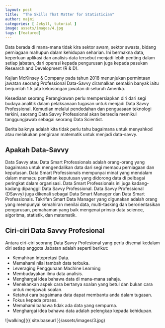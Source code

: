 ```yaml
---
layout: post
title:  "The Skills That Matter for Statistician"
author: najmi
categories: [ Jekyll, tutorial ]
image: assets/images/4.jpg
tags: [featured]
---
```

Data berada di mana-mana tidak kira sektor awam, sektor swasta, bidang perniagaan mahupun dalam kehidupan seharian. Ini bermakna data, keperluan aplikasi dan analisis data tersebut menjadi lebih penting dalam setiap jabatan, dari operasi kepada pengurusan juga kepada pasukan Research and Development (R & D).

Kajian McKinsey & Company pada tahun 2018 menunjukan permintaan jawatan seorang Professional Data-Savvy diramalkan semakin banyak iaitu berjumlah 1.5 juta kekosongan jawatan di seluruh Amerika.

Kesediaan seorang Perangkawan perlu mempersiapkan diri dari segi budaya analitik dalam pelaksanaan tugasan untuk menjadi Data Savvy Professional. Kemudian melalui pendedahan dan penguasaan teknologi terkini, seorang Data Savvy Professional akan bersedia memikul tanggungjawab sebagai seorang Data Scientist.

Berita baiknya adalah kita tidak perlu tahu bagaimana untuk menyahkod atau melakukan pengiraan matematik untuk menjadi data-savvy. 

## Apakah Data-Savvy
Data Savvy atau Data Smart Professionals adalah orang-orang yang bagaimana untuk mengendalikan data dari segi memacu perniagaan dan keputusan. Data Smart Professionals mempunyai minat yang mendalam dalam memacu pemilihan keputusan yang didorong data di pelbagai peringkat dalam organisasi. Data Smart Professionals ini juga kadang-kadang dipanggil Data Savvy Professional. Data Savvy Professional (DSavvy) juga dikenali sebagai Data Smart Manager dan Data Smart Professionals. Takrifan Smart Data Manager yang digunakan adalah orang yang mempunyai kemahiran menilai data, multi-tasking dan berorientasikan pengurusan, pemahaman yang baik mengenai prinsip data science, algoritma, statistik, dan matematik.

## Ciri-ciri Data Savvy Profesional
Antara ciri-ciri seorang Data Savvy Profesional yang perlu disemai kedalam diri setiap anggota Jabatan adalah seperti berikut:
+ Kemahiran Intepretasi Data.
+ Memahami nilai tambah data terbuka.
+ Leveraging Penggunaan Machine Learning
+ Membudayakan ilmu data analisis.
+ Menghargai idea bahawa data di mana-mana sahaja.
+ Menekankan aspek cara bertanya soalan yang betul dan bukan cara untuk menjawab soalan.
+ Ketahui cara bagaimana data dapat membantu anda dalam tugasan.
+ Fokus kepada proses.
+ Memahami bahawa tidak ada data yang sempurna.
+ Menghargai idea bahawa data adalah pelengkap kepada kehidupan.


![walking]({{ site.baseurl }}/assets/images/3.jpg)
